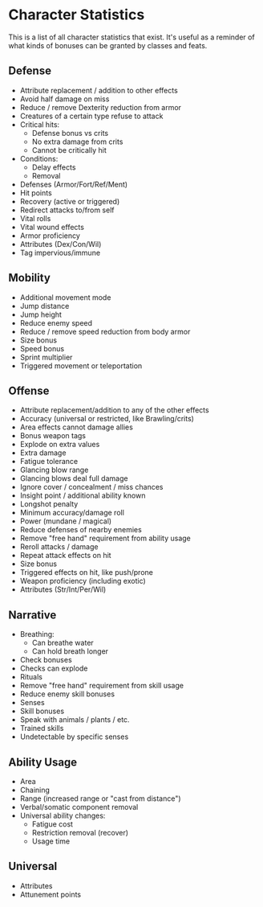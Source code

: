 # Character Statistics

This is a list of all character statistics that exist.
It's useful as a reminder of what kinds of bonuses can be granted by classes and feats.

## Defense
* Attribute replacement / addition to other effects
* Avoid half damage on miss
* Reduce / remove Dexterity reduction from armor
* Creatures of a certain type refuse to attack
* Critical hits:
  * Defense bonus vs crits
  * No extra damage from crits
  * Cannot be critically hit
* Conditions:
  * Delay effects
  * Removal
* Defenses (Armor/Fort/Ref/Ment)
* Hit points
* Recovery (active or triggered)
* Redirect attacks to/from self
* Vital rolls
* Vital wound effects
* Armor proficiency
* Attributes (Dex/Con/Wil)
* Tag impervious/immune

## Mobility
* Additional movement mode
* Jump distance
* Jump height
* Reduce enemy speed
* Reduce / remove speed reduction from body armor
* Size bonus
* Speed bonus
* Sprint multiplier
* Triggered movement or teleportation

## Offense
* Attribute replacement/addition to any of the other effects
* Accuracy (universal or restricted, like Brawling/crits)
* Area effects cannot damage allies
* Bonus weapon tags
* Explode on extra values
* Extra damage
* Fatigue tolerance
* Glancing blow range
* Glancing blows deal full damage
* Ignore cover / concealment / miss chances
* Insight point / additional ability known
* Longshot penalty
* Minimum accuracy/damage roll
* Power (mundane / magical)
* Reduce defenses of nearby enemies
* Remove "free hand" requirement from ability usage
* Reroll attacks / damage
* Repeat attack effects on hit
* Size bonus
* Triggered effects on hit, like push/prone
* Weapon proficiency (including exotic)
* Attributes (Str/Int/Per/Wil)

## Narrative
* Breathing:
  * Can breathe water
  * Can hold breath longer
* Check bonuses
* Checks can explode
* Rituals
* Remove "free hand" requirement from skill usage
* Reduce enemy skill bonuses
* Senses
* Skill bonuses
* Speak with animals / plants / etc.
* Trained skills
* Undetectable by specific senses

## Ability Usage
* Area
* Chaining
* Range (increased range or "cast from distance")
* Verbal/somatic component removal
* Universal ability changes:
  * Fatigue cost
  * Restriction removal (recover)
  * Usage time

## Universal
* Attributes
* Attunement points
